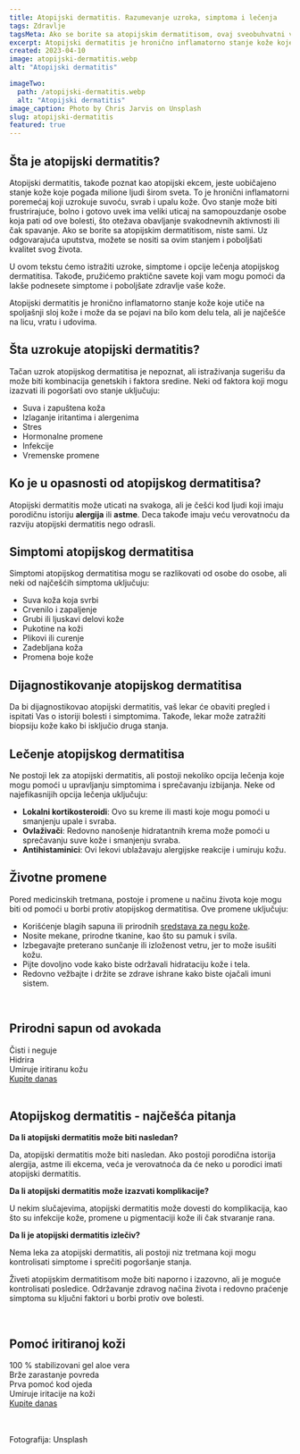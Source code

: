 ```yaml
---
title: Atopijski dermatitis. Razumevanje uzroka, simptoma i lečenja
tags: Zdravlje
tagsMeta: Ako se borite sa atopijskim dermatitisom, ovaj sveobuhvatni vodič vam može pomoći. Saznajte šta uzrokuje ovo stanje kože, simptome na koje treba obratiti pažnju i efikasne opcije lečenja.
excerpt: Atopijski dermatitis je hronično inflamatorno stanje kože koje utiče na spoljašnji sloj kože.
created: 2023-04-10
image: atopijski-dermatitis.webp
alt: "Atopijski dermatitis"

imageTwo:
  path: /atopijski-dermatitis.webp
  alt: "Atopijski dermatitis"
image_caption: Photo by Chris Jarvis on Unsplash
slug: atopijski-dermatitis
featured: true
---
```



<div class="text-component line-height-lg v-space-md">

## Šta je atopijski dermatitis?

Atopijski dermatitis, takođe poznat kao atopijski ekcem, jeste uobičajeno stanje kože koje pogađa milione ljudi širom sveta. To je hronični inflamatorni poremećaj koji uzrokuje suvoću, svrab i upalu kože. Ovo stanje može biti frustrirajuće, bolno i gotovo uvek ima veliki uticaj na samopouzdanje osobe koja pati od ove bolesti, što otežava obavljanje svakodnevnih aktivnosti ili čak spavanje. Ako se borite sa atopijskim dermatitisom, niste sami. Uz odgovarajuća uputstva, možete se nositi sa ovim stanjem i poboljšati kvalitet svog života.

U ovom tekstu ćemo istražiti uzroke, simptome i opcije lečenja atopijskog dermatitisa. Takođe, pružićemo praktične savete koji vam mogu pomoći da lakše podnesete simptome i poboljšate zdravlje vaše kože.

Atopijski dermatitis je hronično inflamatorno stanje kože koje utiče na spoljašnji sloj kože i može da se pojavi na bilo kom delu tela, ali je najčešće na licu, vratu i udovima.


## Šta uzrokuje atopijski dermatitis?

Tačan uzrok atopijskog dermatitisa je nepoznat, ali istraživanja sugerišu da može biti kombinacija genetskih i faktora sredine. Neki od faktora koji mogu izazvati ili pogoršati ovo stanje uključuju:

- Suva i zapuštena koža
- Izlaganje iritantima i alergenima
- Stres
- Hormonalne promene
- Infekcije
- Vremenske promene

## Ko je u opasnosti od atopijskog dermatitisa?

Atopijski dermatitis može uticati na svakoga, ali je češći kod ljudi koji imaju porodičnu istoriju **alergija** ili **astme**. Deca takođe imaju veću verovatnoću da razviju atopijski dermatitis nego odrasli.

## Simptomi atopijskog dermatitisa

Simptomi atopijskog dermatitisa mogu se razlikovati od osobe do osobe, ali neki od najčešćih simptoma uključuju:

- Suva koža koja svrbi
- Crvenilo i zapaljenje
- Grubi ili ljuskavi delovi kože
- Pukotine na koži
- Plikovi ili curenje
- Zadebljana koža
- Promena boje kože

## Dijagnostikovanje atopijskog dermatitisa

Da bi dijagnostikovao atopijski dermatitis, vaš lekar će obaviti pregled i ispitati Vas o istoriji bolesti i simptomima. Takođe, lekar može zatražiti biopsiju kože kako bi isključio druga stanja.

## Lečenje atopijskog dermatitisa

Ne postoji lek za atopijski dermatitis, ali postoji nekoliko opcija lečenja koje mogu pomoći u upravljanju simptomima i sprečavanju izbijanja. Neke od najefikasnijih opcija lečenja uključuju:

- **Lokalni kortikosteroidi**: Ovo su kreme ili masti koje mogu pomoći u smanjenju upale i svraba.
- **Ovlaživači**: Redovno nanošenje hidratantnih krema može pomoći u sprečavanju suve kože i smanjenju svraba.
- **Antihistaminici**: Ovi lekovi ublažavaju alergijske reakcije i umiruju kožu.


## Životne promene

Pored medicinskih tretmana, postoje i promene u načinu života koje mogu biti od pomoći u borbi protiv atopijskog dermatitisa. Ove promene uključuju:

- Korišćenje blagih sapuna ili prirodnih [sredstava za negu kože](/preparati-za-negu-koze/).
- Nosite mekane, prirodne tkanine, kao što su pamuk i svila.
- Izbegavajte preterano sunčanje ili izloženost vetru, jer to može isušiti kožu.
- Pijte dovoljno vode kako biste održavali hidrataciju kože i tela.
- Redovno vežbajte i držite se zdrave ishrane kako biste ojačali imuni sistem.

<br>

<div class="text-component__block padding-y-md padding-x-md radius-lg margin-top-md bg-white">
	<div class="grid gap-sm">
		<div class="col-4@md">
			<g-image class="" src="~/assets/img/forever_aloe_avocado_face_body_soap.webp" alt="Prirodni sapun od avokada"></g-image>
		</div> 
		<div class="col-8@md">
			<div class="flex flex-wrap gap-sm items-center">
				<div class="">
					<h2 class="text-lg">Prirodni sapun od avokada</h2>
				</div>
        <div class="grid margin-bottom-lg gap-xxs">
					<div class="flex items-center text-sm">
						<g-image style="width: auto !important;" class="margin-left-important" src="~/assets/img/check.svg"></g-image>
							Čisti i neguje
					</div>
          <div class="flex items-center text-sm">
						<g-image style="width: auto !important;" class="margin-left-important" src="~/assets/img/check.svg"></g-image>
						 Hidrira
					</div>
          <div class="flex items-center text-sm">
						<g-image style="width: auto !important;" class="margin-left-important" src="~/assets/img/check.svg"></g-image>
						 Umiruje iritiranu kožu
					</div>
        </div>
			</div>
			<div class="flex gap-md@sm gap-md flex-column flex-row@sm padding-top-lg justify-between@sm items-center">
				<a href="https://flpshop.rs/dodaci-ishrani/11677/aloe-avocado-face--body-soap/360000954255/personal.html" class="kupiteCTA btn btn--primary flex-grow center-between@lg justify-center btn--md">
					Kupite danas
				</a>
				<g-image style="width: auto !important;" class="" src="~/assets/img/logo-futer.png"></g-image>
			</div>
		</div>
	</div>
</div>

<br>

## Atopijskog dermatitis - najčešća pitanja

**Da li atopijski dermatitis može biti nasledan?**

Da, atopijski dermatitis može biti nasledan. Ako postoji porodična istorija alergija, astme ili ekcema, veća je verovatnoća da će neko u porodici imati atopijski dermatitis.


**Da li atopijski dermatitis može izazvati komplikacije?**

U nekim slučajevima, atopijski dermatitis može dovesti do komplikacija, kao što su infekcije kože, promene u pigmentaciji kože ili čak stvaranje rana.


**Da li je atopijski dermatitis izlečiv?**

Nema leka za atopijski dermatitis, ali postoji niz tretmana koji mogu kontrolisati simptome i sprečiti pogoršanje stanja.


Živeti atopijskim dermatitisom može biti naporno i izazovno, ali je moguće kontrolisati posledice. Održavanje zdravog načina života i redovno praćenje simptoma su ključni faktori u borbi protiv ove bolesti.




<br>

<div class="text-component__block padding-y-md padding-x-md radius-lg margin-top-md bg-white">
	<div class="grid gap-sm">
		<div class="col-4@md">
			<g-image class="" src="~/assets/img/forever_aloe_vera_gelly.webp" alt="Prirodni lek za dermatitis"></g-image>
		</div> 
		<div class="col-8@md">
			<div class="flex flex-wrap gap-sm items-center">
				<div class="">
					<h2 class="text-lg">Pomoć iritiranoj koži</h2>
				</div>
        <div class="grid margin-bottom-lg gap-xxs">
					<div class="flex items-center text-sm">
						<g-image style="width: auto !important;" class="margin-left-important" src="~/assets/img/check.svg"></g-image>
						100 % stabilizovani gel aloe vera
					</div>
          <div class="flex items-center text-sm">
						<g-image style="width: auto !important;" class="margin-left-important" src="~/assets/img/check.svg"></g-image>
						Brže zarastanje povreda
					</div>
          <div class="flex items-center text-sm">
						<g-image style="width: auto !important;" class="margin-left-important" src="~/assets/img/check.svg"></g-image>
						Prva pomoć kod ojeda
					</div>
           <div class="flex items-center text-sm">
						<g-image style="width: auto !important;" class="margin-left-important" src="~/assets/img/check.svg"></g-image>
						 Umiruje iritacije na koži
					</div>
        </div>
			</div>
			<div class="flex gap-md@sm gap-md flex-column flex-row@sm padding-top-lg justify-between@sm items-center">
				<a href="https://flpshop.rs/dodaci-ishrani/11694/aloe-vera-gelly/360000954255/personal.html" class="kupiteCTA btn btn--primary flex-grow center-between@lg justify-center btn--md">
					Kupite danas
				</a>
				<g-image style="width: auto !important;" class="" src="~/assets/img/logo-futer.png"></g-image>
			</div>
		</div>
	</div>
</div>

<br>
<br>

Fotografija: Unsplash

</div>